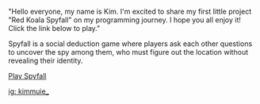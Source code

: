 "Hello everyone, my name is Kim. I'm excited to share my first little project "Red Koala Spyfall" on my programming journey. I hope you all enjoy it! Click the link below to play."

Spyfall is a social deduction game where players ask each other questions to uncover the spy among them, who must figure out the location without revealing their identity.


[Play Spyfall](https://kimmuie.github.io/spyfall/)

[ig: kimmuie_](https://instagram.com/kimmuie_)  
